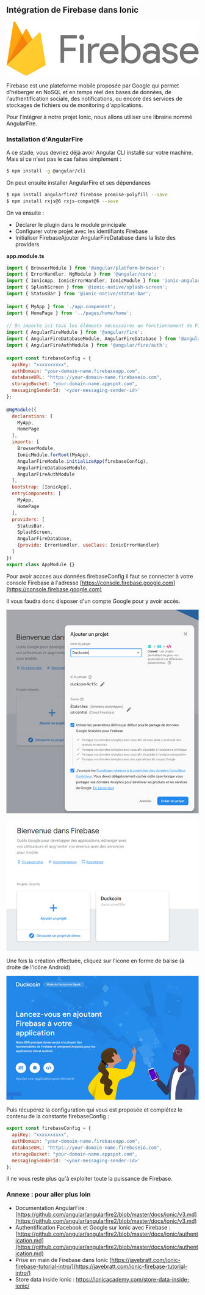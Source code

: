 ## Intégration de Firebase dans Ionic

![](/assets/logo-standard-firebase.png)

Firebase est une plateforme mobile proposée par Google qui permet d'héberger en NoSQL et en temps réel des bases de données, de l'authentification sociale, des notifications, ou encore des services de stockages de fichiers ou de monitoring d'applications.

Pour l'intégrer à notre projet Ionic, nous allons utiliser une librairie nommé AngularFire.

### Installation d'AngularFire

A ce stade, vous devriez déjà avoir  Angular CLI installé sur votre machine. Mais si ce n'est pas le cas faites simplement :

```bash
$ npm install -g @angular/cli
```

On peut ensuite installer AngularFire et ses dépendances

```bash
$ npm install angularfire2 firebase promise-polyfill --save
$ npm install rxjs@6 rxjs-compat@6 --save
```

On va ensuite :

* Déclarer le plugin dans le module principale
* Configurer votre projet avec les identifiants Firebase
* Initialiser FirebaseAjouter AngularFireDatabase dans la liste des providers

**app.module.ts**

```js
import { BrowserModule } from '@angular/platform-browser';
import { ErrorHandler, NgModule } from '@angular/core';
import { IonicApp, IonicErrorHandler, IonicModule } from 'ionic-angular';
import { SplashScreen } from '@ionic-native/splash-screen';
import { StatusBar } from '@ionic-native/status-bar';

import { MyApp } from './app.component';
import { HomePage } from '../pages/home/home';

// On importe ici tous les éléments nécessaires au fonctionnement de Firebase
import { AngularFireModule } from '@angular/fire';
import { AngularFireDatabaseModule, AngularFireDatabase } from '@angular/fire/database';
import { AngularFireAuthModule } from '@angular/fire/auth';

export const firebaseConfig = {
  apiKey: "xxxxxxxxxx",
  authDomain: "your-domain-name.firebaseapp.com",
  databaseURL: "https://your-domain-name.firebaseio.com",
  storageBucket: "your-domain-name.appspot.com",
  messagingSenderId: '<your-messaging-sender-id>'
};

@NgModule({
  declarations: [
    MyApp,
    HomePage
  ],
  imports: [
    BrowserModule,
    IonicModule.forRoot(MyApp),
    AngularFireModule.initializeApp(firebaseConfig),
    AngularFireDatabaseModule,
    AngularFireAuthModule
  ],
  bootstrap: [IonicApp],
  entryComponents: [
    MyApp,
    HomePage
  ],
  providers: [
    StatusBar,
    SplashScreen,
    AngularFireDatabase,
    {provide: ErrorHandler, useClass: IonicErrorHandler}
  ]
})
export class AppModule {}
```

Pour avoir accces aux données firebaseConfig il faut se connecter à votre console Firebase à l'adresse [https://console.firebase.google.com](https://console.firebase.google.com)

Il vous faudra donc disposer d'un compte Google pour y avoir accès.

![](/assets/firebase_step3.png)

![](/assets/firebase_step_1.png)

Une fois la création effectuée, cliquez sur l'icone en forme de balise \(à droite de l'icône Android\)

![](/assets/firebase_step4.png)

Puis récupérez la configuration qui vous est proposée et complétez le contenu de la constante firebaseConfig :

```js
export const firebaseConfig = {
  apiKey: "xxxxxxxxxx",
  authDomain: "your-domain-name.firebaseapp.com",
  databaseURL: "https://your-domain-name.firebaseio.com",
  storageBucket: "your-domain-name.appspot.com",
  messagingSenderId: '<your-messaging-sender-id>'
};
```

Il ne vous reste plus qu'à exploiter toute la puissance de Firebase.

### Annexe : pour aller plus loin

* Documentation AngularFire : [https://github.com/angular/angularfire2/blob/master/docs/ionic/v3.md](https://github.com/angular/angularfire2/blob/master/docs/ionic/v3.md)
* Authentification Facebook et Google sur Ionic avec Firebase : [https://github.com/angular/angularfire2/blob/master/docs/ionic/authentication.md](https://github.com/angular/angularfire2/blob/master/docs/ionic/authentication.md)
* Prise en main de Firebase dans Ionic [https://javebratt.com/ionic-firebase-tutorial-intro/](https://javebratt.com/ionic-firebase-tutorial-intro/)
* Store data inside Ionic : https://ionicacademy.com/store-data-inside-ionic/
